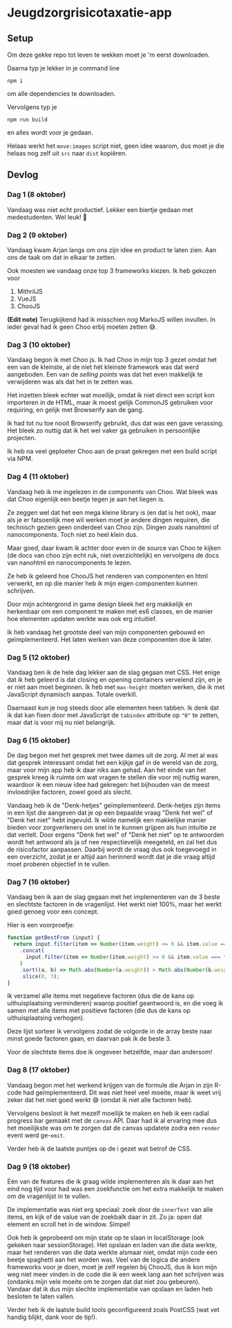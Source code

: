 # Jeugdzorgrisicotaxatie-app

## Setup
Om deze gekke repo tot leven te wekken moet je 'm eerst downloaden.

Daarna typ je lekker in je command line
```shell
npm i
```
om alle dependencies te downloaden.

Vervolgens typ je
```shell
npm run build
```
en alles wordt voor je gedaan.

Helaas werkt het `move:images` script niet, geen idee waarom, dus moet je die helaas nog zelf uit `src` naar `dist` kopiëren.

## Devlog

### Dag 1 (8 oktober)
Vandaag was niet echt productief. Lekker een biertje gedaan met medestudenten. Wel leuk! :beer:

### Dag 2 (9 oktober)
Vandaag kwam Arjan langs om ons zijn idee en product te laten zien. Aan ons de taak om dat in elkaar te zetten.

Ook moesten we vandaag onze top 3 frameworks kiezen.
Ik heb gekozen voor
1. MithrilJS
2. VueJS
3. ChooJS

**(Edit note)** Terugkijkend had ik misschien nog MarkoJS willen invullen. In ieder geval had ik geen Choo erbij moeten zetten :sweat_smile:.

### Dag 3 (10 oktober)
Vandaag begon ik met Choo js. Ik had Choo in mijn top 3 gezet omdat het een van de kleinste, al de niet hét kleinste framework was dat werd aangeboden. Een van de _selling points_ was dat het even makkelijk te verwijderen was als dat het in te zetten was.

Het inzetten bleek echter wat moeilijk, omdat ik niet direct een script kon importeren in de HTML, maar ik moest gelijk CommonJS gebruiken voor requiring, en gelijk met Browserify aan de gang.

Ik had tot nu toe nooit Browserify gebruikt, dus dat was een gave verassing. Het bleek zo nuttig dat ik het wel vaker ga gebruiken in persoonlijke projecten.

Ik heb na veel geploeter Choo aan de praat gekregen met een build script via NPM.

### Dag 4 (11 oktober)
Vandaag heb ik me ingelezen in de components van Choo. Wat bleek was dat Choo eigenlijk een beetje tegen je aan het liegen is.

Ze zeggen wel dat het een mega kleine library is (en dat is het ook), maar als je er fatsoenlijk mee wil werken moet je andere dingen requiren, die technisch gezien geen onderdeel van Choo zijn. Dingen zoals nanohtml of nanocomponents. Toch niet zo heel klein dus.

Maar goed, daar kwam ik achter door even in de source van Choo te kijken (de docs van choo zijn echt ruk, niet overzichtelijk) en vervolgens de docs van nanohtml en nanocomponents te lezen.

Ze heb ik geleerd hoe ChooJS het renderen van componenten en html verwerkt, en op die manier heb ik mijn eigen componenten kunnen schrijven.

Door mijn achtergrond in game design bleek het erg makkelijk en herkenbaar om een component te maken met es6 classes, en de manier hoe elementen updaten werkte was ook erg intuitief.

Ik heb vandaag het grootste deel van mijn componenten gebouwd en geïmplementeerd. Het laten werken van deze componenten doe ik later.

### Dag 5 (12 oktober)
Vandaag ben ik de hele dag lekker aan de slag gegaan met CSS. Het enige dat ik heb geleerd is dat closing en opening containers vervelend zijn, en je er niet aan moet beginnen. Ik heb met `max-height` moeten werken, die ik met JavaScript dynamisch aanpas. Totale overkill.

Daarnaast kun je nog steeds door alle elementen heen tabben. Ik denk dat ik dat kan fixen door met JavaScript de `tabindex` attribute op `"0"` te zetten, maar dat is voor mij nu niet belangrijk.

### Dag 6 (15 oktober)
De dag begon met het gesprek met twee dames uit de zorg. Al met al was dat gesprek interessant omdat het een kijkje gaf in de wereld van de zorg, maar voor mijn app heb ik daar niks aan gehad. Aan het einde van het gesprek kreeg ik ruimte om wat vragen te stellen die voor mij nuttig waren, waardoor ik een nieuw idee had gekregen: het bijhouden van de meest invloedrijke factoren, zowel goed als slecht.

Vandaag heb ik de "Denk-hetjes" geïmplementeerd. Denk-hetjes zijn items in een lijst die aangeven dat je op een bepaalde vraag "Denk het wel" of "Denk het niet" hebt ingevuld. Ik wilde namelijk een makkelijke manier bieden voor zorgverleners om snel in te kunnen grijpen als hun intuïtie ze dat vertelt. Door ergens "Denk het wel" of "Denk het niet" op te antwoorden wordt het antwoord als ja of nee respectievelijk meegeteld, en zal het dus de risicofactor aanpassen. Daarbij wordt de vraag dus ook toegevoegd in een overzicht, zodat je er altijd aan herinnerd wordt dat je die vraag altijd moet proberen objectief in te vullen.

### Dag 7 (16 oktober)
Vandaag ben ik aan de slag gegaan met het implementeren van de 3 beste en slechtste factoren in de vragenlijst. Het werkt niet 100%, maar het werkt goed genoeg voor een concept.

Hier is een voorproefje:
```js
function getBestFrom (input) {
  return input.filter(item => Number(item.weight) <= 0 && item.value === "Ja")
    .concat(
      input.filter(item => Number(item.weight) >= 0 && item.value === "Nee")
    )
    .sort((a, b) => Math.abs(Number(a.weight)) > Math.abs(Number(b.weight)) ? 1 : -1)
    .slice(0, 3);
}
```

Ik verzamel alle items met negatieve factoren (dus die de kans op uithuisplaatsing verminderen) waarop positief geantwoord is, en die voeg ik samen met alle items met positieve factoren (die dus de kans op uithuisplaatsing verhogen).

Deze lijst sorteer ik vervolgens zodat de volgorde in de array beste naar minst goede factoren gaan, en daarvan pak ik de beste 3.

Voor de slechtste items doe ik ongeveer hetzelfde, maar dan andersom!

### Dag 8 (17 oktober)
Vandaag begon met het werkend krijgen van de formule die Arjan in zijn R-code had geïmplementeerd. Dit was niet heel veel moeite, maar ik weet vrij zeker dat het niet goed werkt :sweat_smile: (omdat ik niet alle factoren heb).

Vervolgens besloot ik het mezelf moeilijk te maken en heb ik een radial progress bar gemaakt met de `canvas` API. Daar had ik al ervaring mee dus het moeilijkste was om te zorgen dat de canvas updatete zodra een `render` event werd ge-`emit`.

Verder heb ik de laatste puntjes op de i gezet wat betrof de CSS.

### Dag 9 (18 oktober)
Één van de features die ik graag wilde implementeren als ik daar aan het eind nog tijd voor had was een zoekfunctie om het extra makkelijk te maken om de vragenlijst in te vullen.

De implementatie was niet erg speciaal: zoek door de `innerText` van alle items, en kijk of de value van de zoekbalk daar in zit. Zo ja: open dat element en scroll het in de window. Simpel!

Ook heb ik geprobeerd om mijn state op te slaan in localStorage (ook gekeken naar sessionStorage). Het opslaan en laden van die data werkte, maar het renderen van die data werkte alsmaar niet, omdat mijn code een beetje spaghetti aan het worden was. Veel van de logica die andere frameworks voor je doen, moet je zelf regelen bij ChooJS, dus ik kon mijn weg niet meer vinden in de code die ik een week lang aan het schrijven was (ondanks mijn vele moeite om te zorgen dat dat niet zou gebeuren). Vandaar dat ik dus mijn slechte implementatie van opslaan en laden heb besloten te laten vallen.

Verder heb ik de laatste build tools geconfigureerd zoals PostCSS (wat vet handig blijkt, dank voor de tip!).